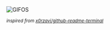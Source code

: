 <div align="justify">
<picture>
    <source media="(prefers-color-scheme: dark)" srcset="https://i.ibb.co/CHWQZqV/output-gif.gif">
    <source media="(prefers-color-scheme: light)" srcset="https://i.ibb.co/CHWQZqV/output-gif.gif">
    <img alt="GIFOS" src="https://i.ibb.co/CHWQZqV/output-gif.gif">
</picture>

<sub><i>inspired from [x0rzavi/github-readme-terminal](https://github.com/x0rzavi/github-readme-terminal)</i></sub>

</div>

<!-- Image deletion URL: https://ibb.co/2k5dQwc/9d72c6a33a3238e5d213a7e4da544638 -->